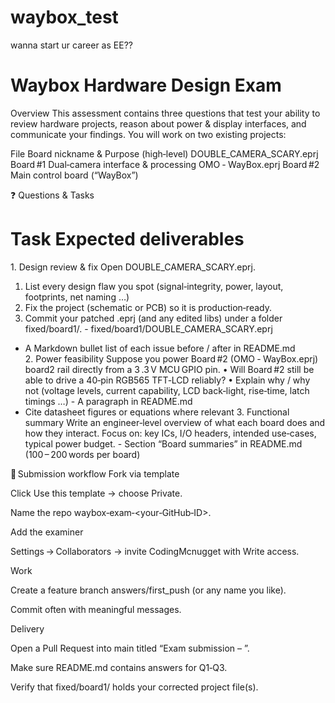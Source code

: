 # waybox_test
wanna start ur career as EE??

# Waybox Hardware Design Exam
Overview
This assessment contains three questions that test your ability to review hardware projects, reason about power & display interfaces, and communicate your findings.
You will work on two existing projects:

File	Board nickname & Purpose (high‑level)
DOUBLE_CAMERA_SCARY.eprj	Board #1	Dual‑camera interface & processing
OMO ‑ WayBox.eprj	Board #2	Main control board (“WayBox”)

❓ Questions & Tasks
#	Task	Expected deliverables
1. Design review & fix	Open DOUBLE_CAMERA_SCARY.eprj.
1. List every design flaw you spot (signal‑integrity, power, layout, footprints, net naming …)
2. Fix the project (schematic or PCB) so it is production‑ready.
3. Commit your patched .eprj (and any edited libs) under a folder fixed/board1/.	- fixed/board1/DOUBLE_CAMERA_SCARY.eprj
- A Markdown bullet list of each issue before / after in README.md
2. Power feasibility	Suppose you power Board #2 (OMO ‑ WayBox.eprj) board2 rail directly from a 3 .3 V MCU GPIO pin.
• Will Board #2 still be able to drive a 40‑pin RGB565 TFT‑LCD reliably?
• Explain why / why not (voltage levels, current capability, LCD back‑light, rise‑time, latch timings …)	- A paragraph in README.md
- Cite datasheet figures or equations where relevant
3. Functional summary	Write an engineer‑level overview of what each board does and how they interact. Focus on: key ICs, I/O headers, intended use‑cases, typical power budget.	- Section “Board summaries” in README.md (100 – 200 words per board)

🚀 Submission workflow
Fork via template

Click Use this template → choose Private.

Name the repo waybox‑exam‑<your‑GitHub‑ID>.

Add the examiner

Settings → Collaborators → invite CodingMcnugget with Write access.

Work

Create a feature branch answers/first_push (or any name you like).

Commit often with meaningful messages.

Delivery

Open a Pull Request into main titled “Exam submission – <your name>”.

Make sure README.md contains answers for Q1‑Q3.

Verify that fixed/board1/ holds your corrected project file(s).

